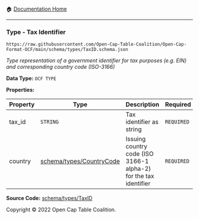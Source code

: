 :house: [Documentation Home](../../../README.md)

---

### Type - Tax Identifier

`https://raw.githubusercontent.com/Open-Cap-Table-Coalition/Open-Cap-Format-OCF/main/schema/types/TaxID.schema.json`

_Type representation of a government identifier for tax purposes (e.g. EIN) and corresponding country code (ISO-3166)_

**Data Type:** `OCF TYPE`

**Properties:**

| Property | Type                                        | Description                                                      | Required   |
| -------- | ------------------------------------------- | ---------------------------------------------------------------- | ---------- |
| tax_id   | `STRING`                                    | Tax identifier as string                                         | `REQUIRED` |
| country  | [schema/types/CountryCode](/CountryCode.md) | Issuing country code (ISO 3166-1 alpha-2) for the tax identifier | `REQUIRED` |

**Source Code:** [schema/types/TaxID](../../../../schema/types/TaxID.schema.json)

Copyright © 2022 Open Cap Table Coalition.
